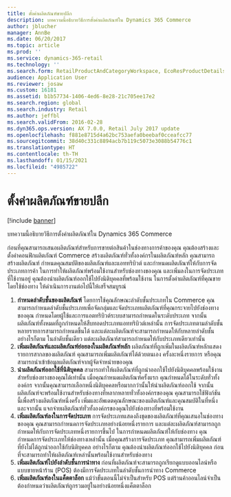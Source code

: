 ```yaml
---
title: ตั้งค่าผลิตภัณฑ์ขายปลีก
description: บทความนี้อธิบายวิธีการตั้งค่าผลิตภัณฑ์ใน Dynamics 365 Commerce
author: jblucher
manager: AnnBe
ms.date: 06/20/2017
ms.topic: article
ms.prod: ''
ms.service: dynamics-365-retail
ms.technology: ''
ms.search.form: RetailProductAndCategoryWorkspace, EcoResProductDetails
audience: Application User
ms.reviewer: josaw
ms.custom: 16181
ms.assetid: b1b57734-1406-4ed6-8e28-21c705ee17e2
ms.search.region: global
ms.search.industry: Retail
ms.author: jeffbl
ms.search.validFrom: 2016-02-28
ms.dyn365.ops.version: AX 7.0.0, Retail July 2017 update
ms.openlocfilehash: f881e8715d4a62bc753aefa0beebaf0cceafcc77
ms.sourcegitcommit: 38d40c331c8894acb7b119c5073e3088b54776c1
ms.translationtype: HT
ms.contentlocale: th-TH
ms.lasthandoff: 01/15/2021
ms.locfileid: "4985722"
---
```

# <a name="set-up-retail-products"></a>ตั้งค่าผลิตภัณฑ์ขายปลีก

[!include [banner](includes/banner.md)]

บทความนี้อธิบายวิธีการตั้งค่าผลิตภัณฑ์ใน Dynamics 365 Commerce

ก่อนที่คุณสามารถเสนอผลิตภัณฑ์สำหรับการขายต่อสินค้าในช่องทางการค้าของคุณ คุณต้องสร้างและตั้งค่าคอนฟิกผลิตภัณฑ์ Commerce สร้างผลิตภัณฑ์ทั่วทั้งองค์กรในผลิตภัณฑ์หลัก คุณสามารถสร้างผลิตภัณฑ์ กำหนดคุณสมบัติของผลิตภัณฑ์และแอททริบิวต์ และกำหนดผลิตภัณฑ์ให้กับการจัดประเภทการค้า ในการทำให้ผลิตภัณฑ์พร้อมใช้งานสำหรับช่องทางของคุณ และเพิ่มลงในการจัดประเภทที่ใช้งานอยู่ คุณต้องนำผลิตภัณฑ์ออกใช้ไปยังนิติบุคคลที่พร้อมใช้งาน ในการตั้งค่าผลิตภัณฑ์ที่คุณขายโดยใช้ช่องทาง ให้ดำเนินการงานต่อไปนี้ให้เสร็จสมบูรณ์

1. **กำหนดลำดับชั้นของผลิตภัณฑ์** โดยการใช้คุณลักษณะลำดับชั้นประเภทใน Commerce คุณสามารถกำหนดลำดับชั้นประเภทเพื่อจัดกลุ่มและจัดประเภทผลิตภัณฑ์ที่คุณกระจายไปยังช่องทางของคุณ กำหนดโดยผู้ใช้และการแอตทริบิวต์ระบบสามารถกำหนดในระดับประเภท จากนั้น ผลิตภัณฑ์ทั้งหมดที่ถูกกำหนดให้สืบทอดประเภทแอททริบิวต์เหล่านั้น การจัดประเภทตามลำดับชั้นหลายรายการสามารถกำหนดขึ้นได้ และแต่ละผลิตภัณฑ์จะสามารถกำหนดให้กับหลายลำดับชั้น อย่างไรก็ตาม ในลำดับชั้นเดียว แต่ละผลิตภัณฑ์สามารถกำหนดให้กับประเภทเดียวเท่านั้น
2. **เพิ่มผลิตภัณฑ์และผลิตภัณฑ์ย่อยลงในผลิตภัณฑ์หลัก** ผลิตภัณฑ์ที่ถูกเพิ่มในผลิตภัณฑ์หลักแสดงรายการสากลของผลิตภัณฑ์ คุณสามารถเพิ่มผลิตภัณฑ์ได้ด้วยตนเอง ครั้งละหนึ่งรายการ หรือคุณสามารถนำเข้าข้อมูลผลิตภัณฑ์จากผู้จัดจำหน่ายของคุณ
3. **นำผลิตภัณฑ์ออกใช้ที่นิติบุคคล** สามารถทำให้ผลิตภัณฑ์ที่ถูกนำออกใช้ไปยังนิติบุคคลพร้อมใช้งานสำหรับช่องทางของคุณได้เท่านั้น เมื่อคุณกำหนดผลิตภัณฑ์ครั้งแรก คุณกำหนดได้ในระดับทั่วทั้งองค์กร จากนั้นคุณสามารถเลือกหนึ่งนิติบุคคลหรือมากกว่านั้นให้นำผลิตภัณฑ์ออกใช้ จากนั้น ผลิตภัณฑ์จะพร้อมใช้งานสำหรับช่องทางที่หลากหลายทั่วทั้งองค์กรของคุณ คุณสามารถใช้ฟังก์ชันนี้เพื่อสร้างผลิตภัณฑ์หนึ่งครั้ง เพิ่มและอัพเดตคุณลักษณะของผลิตภัณฑ์และคุณสมบัติในที่หนึ่ง และจากนั้น แจกจ่ายผลิตภัณฑ์ทั่วทั้งองค์กรของคุณไปยังช่องทางที่พร้อมใช้งาน
4. **เพิ่มผลิตภัณฑ์ลงในการจัดประเภท** การจัดประเภทแสดงถึงชุดของผลิตภัณฑ์ที่คุณเสนอในช่องทางของคุณ คุณสามารถกำหนดการจัดประเภทอย่างน้อยหนึ่งรายการ และแต่ละผลิตภัณฑ์สามารถถูกกำหนดให้กับการจัดประเภทหนึ่งรายการขึ้นไป ในการกำหนดผลิตภัณฑ์ให้กับช่องทาง คุณกำหนดการจัดประเภทให้ช่องทางเหล่านั้น เมื่อคุณสร้างการจัดประเภท คุณสามารถเพิ่มผลิตภัณฑ์ที่ยังไม่ได้ถูกนำออกใช้กับนิติบุคคล อย่างไรก็ตาม คุณต้องนำผลิตภัณฑ์ออกใช้ไปยังนิติบุคคล ก่อนที่จะสามารถทำให้ผลิตภัณฑ์เหล่านั้นพร้อมใช้งานสำหรับช่องทาง
5. **เพิ่มผลิตภัณฑ์ไปยังลำดับชั้นการนำทาง** ก่อนที่ผลิตภัณฑ์จะสามารถถูกเรียกดูแบบออนไลน์หรือแบบขายหน้าร้าน (POS) ต้องมีการจัดประเภทในลำดับชั้นการนำทาง Commerce
6. **เพิ่มผลิตภัณฑ์ลงในแค็ตตาล็อก** แม้ว่าขั้นตอนนี้ไม่จำเป็นสำหรับ POS แต่ร้านค้าออนไลน์จำเป็นต้องกำหนดว่าผลิตภัณฑ์ถูกรวมอยู่ในอย่างน้อยหนึ่งแค็ตตาล็อก
